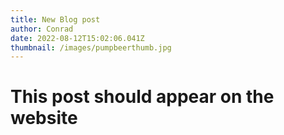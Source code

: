 ```yaml
---
title: New Blog post
author: Conrad
date: 2022-08-12T15:02:06.041Z
thumbnail: /images/pumpbeerthumb.jpg
---
```

# This post should appear on the website